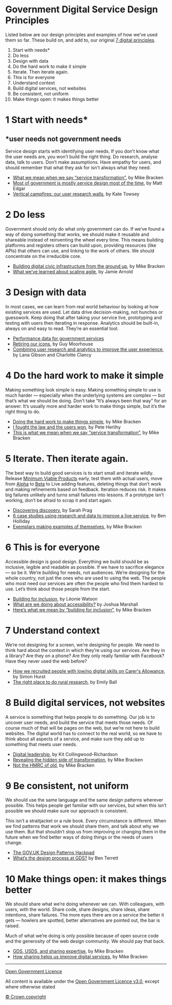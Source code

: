 # Government Digital Service **Design Principles**

Listed below are our design principles and examples of how we’ve used them so far. These build on, and add to, our original [7 digital principles](http://www.flickr.com/photos/benterrett/7041509709/).

1.  Start with needs*
2.  Do less
3.  Design with data
4.  Do the hard work to make it simple
5.  Iterate. Then iterate again.
6.  This is for everyone
7.  Understand context
8.  Build digital services, not websites
9.  Be consistent, not uniform
10.  Make things open: it makes things better

# 1 Start with needs*

## *user needs not government needs

Service design starts with identifying user needs. If you don’t know what the user needs are, you won’t build the right thing. Do research, analyse data, talk to users. Don’t make assumptions. Have empathy for users, and should remember that what they ask for isn't always what they need.

*   [What we mean when we say “service transformation”](https://gds.blog.gov.uk/2014/07/03/what-we-mean-when-we-say-service-transformation/), by Mike Bracken
*   [Most of government is mostly service design most of the time](http://blog.mattedgar.com/2015/05/12/most-of-government-is-mostly-service-design-most-of-the-time-discuss/), by Matt Edgar
*   [Vertical campfires: our user research walls](https://gds.blog.gov.uk/2014/09/03/vertical-campfires-our-user-research-walls/), by Kate Towsey

# 2 Do less

Government should only do what only government can do. If we’ve found a way of doing something that works, we should make it reusable and shareable instead of reinventing the wheel every time. This means building platforms and registers others can build upon, providing resources (like APIs) that others can use, and linking to the work of others. We should concentrate on the irreducible core.

*   [Building digital civic infrastructure from the ground up](https://gds.blog.gov.uk/2014/10/15/building-digital-civic-infrastructure-from-the-ground-up/), by Mike Bracken
*   [What we’ve learned about scaling agile](https://gds.blog.gov.uk/2012/10/26/what-weve-learnt-about-scaling-agile/), by Jamie Arnold

# 3 Design with data

In most cases, we can learn from real world behaviour by looking at how existing services are used. Let data drive decision-making, not hunches or guesswork. Keep doing that after taking your service live, prototyping and testing with users then iterating in response. Analytics should be built-in, always on and easy to read. They’re an essential tool.

*   [Performance data for government services](https://www.gov.uk/performance)
*   [Retiring our icons](https://gds.blog.gov.uk/2013/06/18/retiring-our-icons/), by Guy Moorhouse
*   [Combining user research and analytics to improve the user experience](https://gds.blog.gov.uk/2014/10/10/combining-user-research-and-analytics-to-improve-the-user-experience/), by Lana Gibson and Charlotte Clancy

# 4 Do the hard work to make it simple

Making something look simple is easy. Making something simple to use is much harder — especially when the underlying systems are complex — but that’s what we should be doing. Don’t take “It’s always been that way” for an answer. It’s usually more and harder work to make things simple, but it’s the right thing to do.

*   [Doing the hard work to make things simple](https://gds.blog.gov.uk/2014/07/28/doing-the-hard-work-to-make-things-simple/), by Mike Bracken
*   [I fought the law and the users won](https://gds.blog.gov.uk/2014/06/20/i-fought-the-law-and-the-users-won-delivering-online-voter-registration/), by Pete Herlihy
*   [This is what we mean when we say “service transformation”](https://gds.blog.gov.uk/2014/07/03/what-we-mean-when-we-say-service-transformation/), by Mike Bracken

# 5 Iterate. Then iterate again.

The best way to build good services is to start small and iterate wildly. Release [Minimum Viable Products](https://en.wikipedia.org/wiki/Minimum_viable_product) early, test them with actual users, move from [Alpha](https://en.wikipedia.org/wiki/Software_release_life_cycle#Alpha) to [Beta](https://en.wikipedia.org/wiki/Software_release_life_cycle#Beta) to Live adding features, deleting things that don’t work and making refinements based on feedback. Iteration reduces risk. It makes big failures unlikely and turns small failures into lessons. If a prototype isn’t working, don’t be afraid to scrap it and start again.

*   [Discovering discovery](http://makeitquotidian.co.uk/2015/06/16/discovering-discovery/), by Sarah Prag
*   [6 case studies using research and data to improve a live service](https://userresearch.blog.gov.uk/2014/09/17/6-case-studies-using-research-and-data-to-improve-a-live-service/), by Ben Holliday
*   [Exemplars making examples of themselves](https://gds.blog.gov.uk/2015/02/05/exemplars-making-examples-of-themselves/), by Mike Bracken

# 6 This is for everyone

Accessible design is good design. Everything we build should be as inclusive, legible and readable as possible. If we have to sacrifice elegance — so be it. We’re building for needs, not audiences. We’re designing for the whole country, not just the ones who are used to using the web. The people who most need our services are often the people who find them hardest to use. Let’s think about those people from the start.

*   [Building for inclusion](https://gds.blog.gov.uk/2012/10/01/building-for-inclusion/), by Léonie Watson
*   [What are we doing about accessibility?](https://gds.blog.gov.uk/2014/01/09/what-are-we-doing-about-accessibility/) by Joshua Marshall
*   [Here’s what we mean by “building for inclusion”](https://gds.blog.gov.uk/2014/09/23/heres-what-we-mean-by-building-for-inclusion/), by Mike Bracken

# 7 Understand context

We’re not designing for a screen, we’re designing for people. We need to think hard about the context in which they’re using our services. Are they in a library? Are they on a phone? Are they only really familiar with Facebook? Have they never used the web before?

*   [How we recruited people with low/no digital skills on Carer's Allowance](https://userresearch.blog.gov.uk/2015/02/13/how-we-recruited-people-with-lowno-digital-skills-on-carers-allowance/), by Simon Hurst
*   [The right place to do rural research](https://userresearch.blog.gov.uk/2015/03/11/the-right-place-to-do-rural-research/), by Emily Ball

# 8 Build digital services, not websites

A service is something that helps people to do something. Our job is to uncover user needs, and build the service that meets those needs. Of course much of that will be pages on the web, but we’re not here to build websites. The digital world has to connect to the real world, so we have to think about all aspects of a service, and make sure they add up to something that meets user needs.

*   [Digital leadership](https://speakerdeck.com/kitcollingwood/digital-leadership-presentation), by Kit Collingwood-Richardson
*   [Revealing the hidden side of transformation](https://gds.blog.gov.uk/2014/12/17/revealing-the-hidden-side-of-transformation/), by Mike Bracken
*   [Not the HMRC of old](https://gds.blog.gov.uk/2015/03/27/not-the-hmrc-of-old/), by Mike Bracken

# 9 Be consistent, not uniform

We should use the same language and the same design patterns wherever possible. This helps people get familiar with our services, but when this isn’t possible we should make sure our approach is consistent.

This isn’t a straitjacket or a rule book. Every circumstance is different. When we find patterns that work we should share them, and talk about why we use them. But that shouldn’t stop us from improving or changing them in the future when we find better ways of doing things or the needs of users change.

*   [The GOV.UK Design Patterns Hackpad](https://designpatterns.hackpad.com/)
*   [What’s the design process at GDS?](https://gds.blog.gov.uk/2014/07/18/whats-the-design-process-at-gds/) by Ben Terrett

# 10 Make things open: it makes things better

We should share what we’re doing whenever we can. With colleagues, with users, with the world. Share code, share designs, share ideas, share intentions, share failures. The more eyes there are on a service the better it gets — howlers are spotted, better alternatives are pointed out, the bar is raised.

Much of what we’re doing is only possible because of open source code and the generosity of the web design community. We should pay that back.

*   [GDS, USDS, and sharing expertise](https://gds.blog.gov.uk/2015/01/20/gds-usds/), by Mike Bracken
*   [How sharing helps us improve digital services](https://gds.blog.gov.uk/2014/08/22/how-sharing-helps-us-improve-digital-services/), by Mike Bracken

---

[Open Government Licence](https://www.nationalarchives.gov.uk/doc/open-government-licence/version/3/)

All content is available under the [Open Government Licence v3.0](https://www.nationalarchives.gov.uk/doc/open-government-licence/version/3/), except where otherwise stated

[© Crown copyright](http://www.nationalarchives.gov.uk/information-management/re-using-public-sector-information/copyright-and-re-use/crown-copyright/)